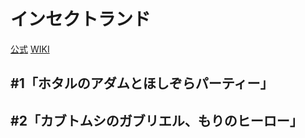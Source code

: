 # インセクトランド

[公式](https://insect-land.com/anime/) 
[WIKI](https://ja.wikipedia.org/wiki/%E3%82%A4%E3%83%B3%E3%82%BB%E3%82%AF%E3%83%88%E3%83%A9%E3%83%B3%E3%83%89) 

## #1「ホタルのアダムとほしぞらパーティー」

## #2「カブトムシのガブリエル、もりのヒーロー」
